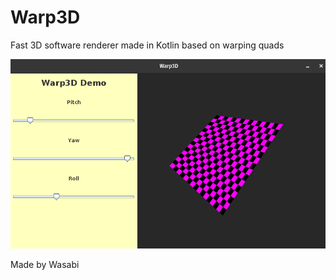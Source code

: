 # Warp3D
Fast 3D software renderer made in Kotlin based on warping quads

![Warp3D Demo GUI app showing off the software](demo.png)

Made by Wasabi
